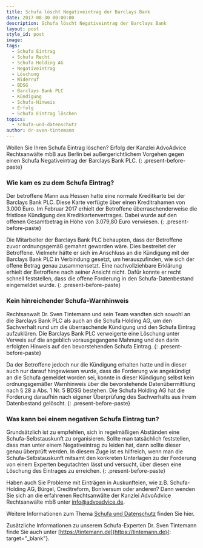 ```yaml
---
title: Schufa löscht Negativeintrag der Barclays Bank
date: 2017-08-30 00:00:00
description: Schufa löscht Negativeintrag der Barclays Bank
layout: post
style_id: post
image:
tags:
  - Schufa Eintrag
  - Schufa Recht
  - Schufa Holding AG
  - Negativeintrag
  - Löschung
  - Widerruf
  - BDSG
  - Barclays Bank PLC
  - Kündigung
  - Schufa-Hinweis
  - Erfolg
  - Schufa Eintrag löschen
topics:
  - schufa-und-datenschutz
author: dr-sven-tintemann
---
```

Wollen Sie Ihren Schufa Eintrag löschen? Erfolg der Kanzlei AdvoAdvice Rechtsanwälte mbB aus Berlin bei außergerichtlichem Vorgehen gegen einen Schufa Negativeintrag der Barclays Bank PLC.
{: .present-before-paste}

### Wie kam es zu dem Schufa Eintrag?

Der betroffene Mann aus Hessen hatte eine normale Kreditkarte bei der Barclays Bank PLC. Diese Karte verfügte über einen Kreditrahamen von 3.000 Euro. Im Februar 2017 erhielt der Betroffene überraschenderweise die fristlose Kündigung des Kreditkartenvertrages. Dabei wurde auf den offenen Gesamtbetrag in Höhe von 3.079,80 Euro verwiesen.
{: .present-before-paste}

Die Mitarbeiter der Barclays Bank PLC behaupten, dass der Betroffene zuvor ordnungsgemäß gemahnt geworden wäre. Dies bestreitet der Betroffene. Vielmehr hätte er sich im Anschluss an die Kündigung mit der Barclays Bank PLC in Verbindung gesetzt, um herauszufinden, wie sich der offene Betrag genau zusammensetzt. Eine nachvollziehbare Erklärung erhielt der Betroffene nach seiner Ansicht nicht. Dafür konnte er recht schnell feststellen, dass die offene Forderung in den Schufa-Datenbestand eingemeldet wurde.
{: .present-before-paste}

### Kein hinreichender Schufa-Warnhinweis

Rechtsanwalt Dr. Sven Tintemann und sein Team wandten sich sowohl an die Barclays Bank PLC als auch an die Schufa Holding AG, um den Sachverhalt rund um die überraschende Kündigung und den Schufa Eintrag aufzuklären. Die Barclays Bank PLC verweigerte eine Löschung unter Verweis auf die angeblich vorausgegangene Mahnung und den darin erfolgten Hinweis auf den bevorstehenden Schufa Eintrag.
{: .present-before-paste}

Da der Betroffene jedoch nur die Kündigung erhalten hatte und in dieser auch nur darauf hingewiesen wurde, dass die Forderung wie angekündigt an die Schufa gemeldet worden sei, konnte in dieser Kündigung selbst kein ordnungsgemäßer Warnhinweis über die bevorstehende Datenübermittlung nach § 28 a Abs. 1 Nr. 5 BDSG bestehen. Die Schufa Holding AG hat die Forderung daraufhin nach eigener Überprüfung des Sachverhalts aus ihrem Datenbestand gelöscht.
{: .present-before-paste}

### Was kann bei einem negativen Schufa Eintrag tun?

Grundsätzlich ist zu empfehlen, sich in regelmäßigen Abständen eine Schufa-Selbstauskunft zu organisieren. Sollte man tatsächlich feststellen, dass man unter einem Negativeintrag zu leiden hat, dann sollte dieser genau überprüft werden. In diesem Zuge ist es hilfreich, wenn man die Schufa-Selbstauskunft mitsamt den konkreten Unterlagen zu der Forderung von einem Experten begutachten lässt und versucht, über diesen eine Löschung des Eintrages zu erreichen.
{: .present-before-paste}

Haben auch Sie Probleme mit Einträgen in Auskunfteien, wie z.B. Schufa-Holding AG, Bürgel, Creditreform, Boniversum oder anderen? Dann wenden Sie sich an die erfahrenen Rechtsanwälte der Kanzlei AdvoAdvice Rechtsanwälte mbB unter [info@advoadvice.de](mailto:info@advoadvice.de).

Weitere Informationen zum Thema [Schufa und Datenschutz](/themen/schufa-und-datenschutz/)&nbsp;finden Sie hier.&nbsp;

Zusätzliche Informationen zu unserem Schufa-Experten Dr. Sven Tintemann finde Sie auch unter [https://tintemann.de](https://tintemann.de){: target="_blank"}.